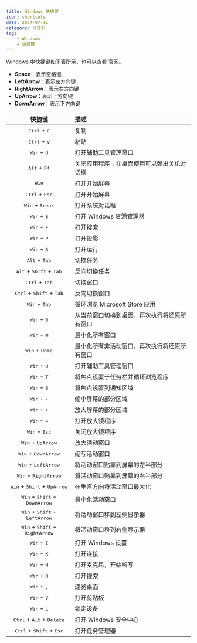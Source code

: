 ```yaml
---
title: Windows 快捷键
icon: shortcuts
date: 2024-07-11
category: 计算机
tag:
    - Windows
    - 快捷键
---
```


Windows 中快捷键如下表所示，也可以查看 [官网](https://learn.microsoft.com/zh-cn/windows/iot/iot-enterprise/customize/predefined-key-combinations)。

- **Space**：表示空格键
- **LeftArrow**：表示左方向键
- **RightArrow**：表示右方向键
- **UpArrow**：表示上方向键
- **DownArrow**：表示下方向键

|  快捷键  |  描述  |
|  :----:  |  :----  |
|  <kbd>Ctrl</kbd> + <kbd>C</kbd>  |  复制  |
|  <kbd>Ctrl</kbd> + <kbd>V</kbd>  |  粘贴  |
|  <kbd>Win</kbd> + <kbd>U</kbd>  |  打开辅助工具管理窗口  |
|  <kbd>Alt</kbd> + <kbd>F4</kbd>  |  关闭应用程序；在桌面使用可以弹出关机对话框  |
|  <kbd>Win</kbd>  |  打开开始屏幕  |
|  <kbd>Ctrl</kbd> + <kbd>Esc</kbd>  |  打开开始屏幕  |
|  <kbd>Win</kbd> + <kbd>Break</kbd>  |  打开系统对话框  |
|  <kbd>Win</kbd> + <kbd>E</kbd>  |  打开 Windows 资源管理器  |
|  <kbd>Win</kbd> + <kbd>F</kbd>  |  打开搜索  |
|  <kbd>Win</kbd> + <kbd>P</kbd>  |  打开投影  |
|  <kbd>Win</kbd> + <kbd>R</kbd>  |  打开运行  |
|  <kbd>Alt</kbd> + <kbd>Tab</kbd>  |  切换任务  |
|  <kbd>Alt</kbd> + <kbd>Shift</kbd> + <kbd>Tab</kbd>  |  反向切换任务  |
|  <kbd>Ctrl</kbd> + <kbd>Tab</kbd>  |  切换窗口  |
|  <kbd>Ctrl</kbd> + <kbd>Shift</kbd> + <kbd>Tab</kbd>  |  反向切换窗口  |
|  <kbd>Win</kbd> + <kbd>Tab</kbd>  |  循环浏览 Microsoft Store 应用  |
|  <kbd>Win</kbd> + <kbd>D</kbd>  |  从当前窗口切换到桌面，再次执行将还原所有窗口  |
|  <kbd>Win</kbd> + <kbd>M</kbd>  |  最小化所有窗口  |
|  <kbd>Win</kbd> + <kbd>Home</kbd>  |  最小化所有非活动窗口，再次执行将还原所有窗口  |
|  <kbd>Win</kbd> + <kbd>U</kbd>  |  打开辅助工具管理窗口  |
|  <kbd>Win</kbd> + <kbd>T</kbd>  |  将焦点设置于任务栏并循环浏览程序  |
|  <kbd>Win</kbd> + <kbd>B</kbd>  |  将焦点设置到通知区域  |
|  <kbd>Win</kbd> + <kbd>-</kbd>  |  缩小屏幕的部分区域  |
|  <kbd>Win</kbd> + <kbd>+</kbd>  |  放大屏幕的部分区域  |
|  <kbd>Win</kbd> + <kbd>=</kbd>  |  打开放大镜程序  |
|  <kbd>Win</kbd> + <kbd>Esc</kbd>  |  关闭放大镜程序  |
|  <kbd>Win</kbd> + <kbd>UpArrow</kbd>  |  放大活动窗口  |
|  <kbd>Win</kbd> + <kbd>DownArrow</kbd>  |  缩写活动窗口  |
|  <kbd>Win</kbd> + <kbd>LeftArrow</kbd>  |  将活动窗口贴靠到屏幕的左半部分  |
|  <kbd>Win</kbd> + <kbd>RightArrow</kbd>  |  将活动窗口贴靠到屏幕的右半部分  |
|  <kbd>Win</kbd> + <kbd>Shift</kbd> + <kbd>UpArrow</kbd>  |  在垂直方向将活动窗口最大化  |
|  <kbd>Win</kbd> + <kbd>Shift</kbd> + <kbd>DownArrow</kbd>  |  最小化活动窗口  |
|  <kbd>Win</kbd> + <kbd>Shift</kbd> + <kbd>LeftArrow</kbd>  |  将活动窗口移到左侧显示器  |
|  <kbd>Win</kbd> + <kbd>Shift</kbd> + <kbd>RightArrow</kbd>  |  将活动窗口移到右侧显示器  |
|  <kbd>Win</kbd> + <kbd>I</kbd>  |  打开 Windows 设置  |
|  <kbd>Win</kbd> + <kbd>K</kbd>  |  打开连接  |
|  <kbd>Win</kbd> + <kbd>H</kbd>  |  打开麦克风，开始听写  |
|  <kbd>Win</kbd> + <kbd>Q</kbd>  |  打开搜索  |
|  <kbd>Win</kbd> + <kbd>,</kbd>  |  速览桌面  |
|  <kbd>Win</kbd> + <kbd>V</kbd>  |  打开剪贴板  |
|  <kbd>Win</kbd> + <kbd>L</kbd>  |  锁定设备  |
|  <kbd>Ctrl</kbd> + <kbd>Alt</kbd> + <kbd>Delete</kbd>  |  打开 Windows 安全中心  |
|  <kbd>Ctrl</kbd> + <kbd>Shift</kbd> + <kbd>Esc</kbd>  |  打开任务管理器  |
